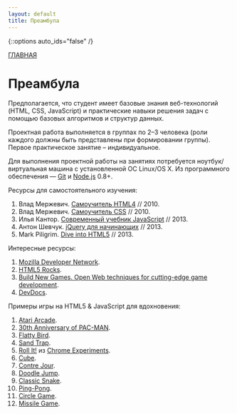 ```yaml
---
layout: default
title: Преамбула
---
```


{::options auto_ids="false" /}

[ГЛАВНАЯ](/)

# Преамбула

Предполагается, что студент имеет базовые знания веб-технологий (HTML, CSS, JavaScript) и практические навыки решения задач с помощью базовых алгоритмов и структур данных.

Проектная работа выполняется в группах по 2–3 человека (роли каждого должны быть представлены при формировании группы). Первое практическое занятие – индивидуальное.

Для выполнения проектной работы на занятиях потребуется ноутбук/виртуальная машина с установленной ОС Linux/OS X. Из программного обеспечения — [Git](http://git-scm.com) и [Node.js](http://nodejs.org) 0.8+.

Ресурсы для самостоятельного изучения:

1. Влад Мержевич. [Самоучитель HTML4](http://htmlbook.ru/samhtml) // 2010.
2. Влад Мержевич. [Самоучитель CSS](http://htmlbook.ru/samcss) // 2010.
3. Илья Кантор. [Современный учебник JavaScript](http://learn.javascript.ru) // 2013.
4. Антон Шевчук. [jQuery для начинающих](http://anton.shevchuk.name/jquery-book/) // 2013.
5. Mark Piligrim. [Dive into HTML5](http://diveintohtml5.info) // 2013.

Интересные ресурсы:

1. [Mozilla Developer Network](https://developer.mozilla.org/).
2. [HTML5 Rocks](http://www.html5rocks.com/).
3. [Build New Games. Open Web techniques for cutting-edge game development](http://buildnewgames.com).
4. [DevDocs](http://devdocs.io).

Примеры игры на HTML5 & JavaScript для вдохновения:

1. [Atari Arcade](http://atari.com/arcade/).
2. [30th Anniversary of PAC-MAN](https://www.google.com/doodles/30th-anniversary-of-pac-man).
3. [Flatty Bird](http://flattybirdgame.com).
4. [Sand Trap](http://gopherwoodstudios.com/sandtrap/sand-trap.htm).
5. [Roll It!](http://chrome.com/campaigns/rollit) из [Chrome Experiments](http://www.chromeexperiments.com/detail/roll-it/).
6. [Cube](http://www.playmapscube.com).
7. [Contre Jour](http://www.contrejour.ie).
8. [Doodle Jump](http://cssdeck.com/labs/html5-doodle-jump).
9. [Classic Snake](http://cssdeck.com/labs/classic-snake-game-with-html5-canvas).
10. [Ping-Pong](http://cssdeck.com/labs/ping-pong-game-tutorial-with-html5-canvas-and-sounds).
11. [Circle Game](http://sysach.com/circle-game/).
12. [Missile Game](http://missile-game.bwhmather.com).
